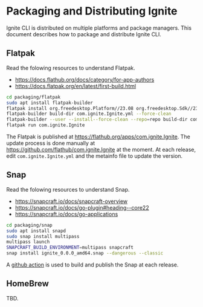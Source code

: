 # Packaging and Distributing Ignite

Ignite CLI is distributed on multiple platforms and package managers. This document describes how to package and distribute Ignite CLI.

## Flatpak

Read the folowing resources to understand Flatpak.

* <https://docs.flathub.org/docs/category/for-app-authors>
* <https://docs.flatpak.org/en/latest/first-build.html>

```bash
cd packaging/flatpak
sudo apt install flatpak-builder
flatpak install org.freedesktop.Platform//23.08 org.freedesktop.Sdk//23.08 org.freedesktop.Sdk.Extension.golang//23.08
flatpak-builder build-dir com.ignite.Ignite.yml --force-clean
flatpak-builder --user --install--force-clean --repo=repo build-dir com.ignite.Ignite.yml
flatpak run com.ignite.Ignite
```

The Flatpak is published at <https://flathub.org/apps/com.ignite.Ignite>.
The update process is done manually at <https://github.com/flathub/com.ignite.Ignite> at the moment. At each release, edit `com.ignite.Ignite.yml` and the metainfo file to update the version.

## Snap

Read the folowing resources to understand Snap.

* <https://snapcraft.io/docs/snapcraft-overview>
* <https://snapcraft.io/docs/go-plugin#heading--core22>
* <https://snapcraft.io/docs/go-applications>

```bash
cd packaging/snap
sudo apt install snapd
sudo snap install multipass
multipass launch
SNAPCRAFT_BUILD_ENVIRONMENT=multipass snapcraft
snap install ignite_0.0.0_amd64.snap --dangerous --classic
```

A [github action](../.github/workflows/release-binary.yml) is used to build and publish the Snap at each release.

## HomeBrew

TBD.
